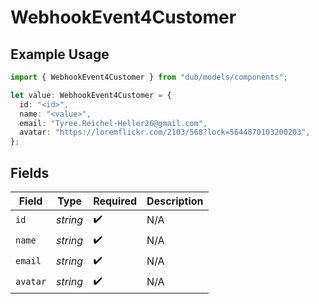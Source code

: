 # WebhookEvent4Customer

## Example Usage

```typescript
import { WebhookEvent4Customer } from "dub/models/components";

let value: WebhookEvent4Customer = {
  id: "<id>",
  name: "<value>",
  email: "Tyree.Reichel-Heller26@gmail.com",
  avatar: "https://loremflickr.com/2103/568?lock=5644870103200203",
};
```

## Fields

| Field              | Type               | Required           | Description        |
| ------------------ | ------------------ | ------------------ | ------------------ |
| `id`               | *string*           | :heavy_check_mark: | N/A                |
| `name`             | *string*           | :heavy_check_mark: | N/A                |
| `email`            | *string*           | :heavy_check_mark: | N/A                |
| `avatar`           | *string*           | :heavy_check_mark: | N/A                |